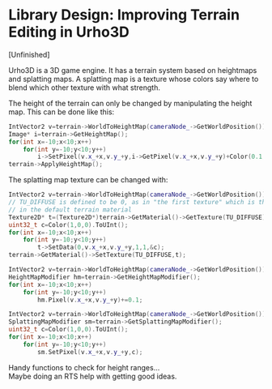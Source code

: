 # Library Design: Improving Terrain Editing in Urho3D

[Unfinished]

Urho3D is a 3D game engine. It has a terrain system based on heightmaps and splatting maps. A splatting map is a texture whose colors say where to blend which other texture with what strength.

The height of the terrain can only be changed by manipulating the height map. This can be done like this:
```C++
IntVector2 v=terrain->WorldToHeightMap(cameraNode_->GetWorldPosition());
Image* i=terrain->GetHeightMap();
for(int x=-10;x<10;x++)
    for(int y=-10;y<10;y++)
        i->SetPixel(v.x_+x,v.y_+y,i->GetPixel(v.x_+x,v.y_+y)+Color(0.1,0.1,0.1));
terrain->ApplyHeightMap();
```

The splatting map texture can be changed with:
```C++
IntVector2 v=terrain->WorldToHeightMap(cameraNode_->GetWorldPosition());
// TU_DIFFUSE is defined to be 0, as in "the first texture" which is the splatting map 
// in the default terrain material
Texture2D* t=(Texture2D*)terrain->GetMaterial()->GetTexture(TU_DIFFUSE);
uint32_t c=Color(1,0,0).ToUInt();
for(int x=-10;x<10;x++)
    for(int y=-10;y<10;y++)
        t->SetData(0,v.x_+x,v.y_+y,1,1,&c);
terrain->GetMaterial()->SetTexture(TU_DIFFUSE,t);
```

```C++
IntVector2 v=terrain->WorldToHeightMap(cameraNode_->GetWorldPosition());
HeightMapModifier hm=terrain->GetHeightMapModifier();
for(int x=-10;x<10;x++)
    for(int y=-10;y<10;y++)
        hm.Pixel(v.x_+x,v.y_+y)+=0.1;
```

```C++
IntVector2 v=terrain->WorldToHeightMap(cameraNode_->GetWorldPosition());
SplattingMapModifier sm=terrain->GetSplattingMapModifier();
uint32_t c=Color(1,0,0).ToUInt();
for(int x=-10;x<10;x++)
    for(int y=-10;y<10;y++)
        sm.SetPixel(v.x_+x,v.y_+y,c);
```

Handy functions to check for height ranges...  
Maybe doing an RTS help with getting good ideas.
